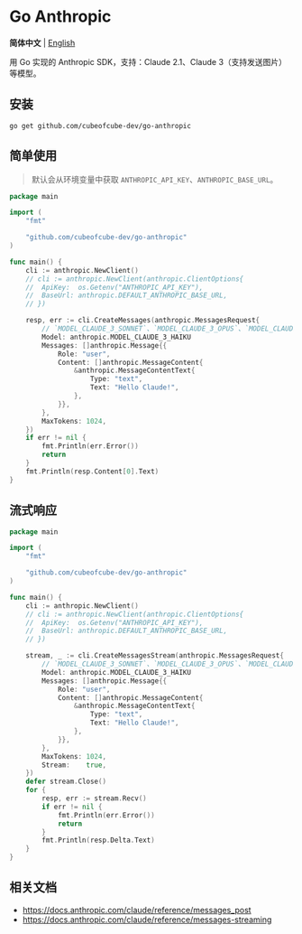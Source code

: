 # Go Anthropic

**简体中文** | [English](./README.md)

用 Go 实现的 Anthropic SDK，支持：Claude 2.1、Claude 3（支持发送图片）等模型。

## 安装

```
go get github.com/cubeofcube-dev/go-anthropic
```

## 简单使用

> 默认会从环境变量中获取 `ANTHROPIC_API_KEY`、`ANTHROPIC_BASE_URL`。

```go
package main

import (
	"fmt"

	"github.com/cubeofcube-dev/go-anthropic"
)

func main() {
	cli := anthropic.NewClient()
	// cli := anthropic.NewClient(anthropic.ClientOptions{
	// 	ApiKey:  os.Getenv("ANTHROPIC_API_KEY"),
	// 	BaseUrl: anthropic.DEFAULT_ANTHROPIC_BASE_URL,
	// })

	resp, err := cli.CreateMessages(anthropic.MessagesRequest{
		// `MODEL_CLAUDE_3_SONNET`、`MODEL_CLAUDE_3_OPUS`、`MODEL_CLAUDE_2_1`
		Model: anthropic.MODEL_CLAUDE_3_HAIKU
		Messages: []anthropic.Message{{
			Role: "user",
			Content: []anthropic.MessageContent{
				&anthropic.MessageContentText{
					Type: "text",
					Text: "Hello Claude!",
				},
			}},
		},
		MaxTokens: 1024,
	})
	if err != nil {
		fmt.Println(err.Error())
		return
	}
	fmt.Println(resp.Content[0].Text)
}
```

## 流式响应

```go
package main

import (
	"fmt"

	"github.com/cubeofcube-dev/go-anthropic"
)

func main() {
	cli := anthropic.NewClient()
	// cli := anthropic.NewClient(anthropic.ClientOptions{
	// 	ApiKey:  os.Getenv("ANTHROPIC_API_KEY"),
	// 	BaseUrl: anthropic.DEFAULT_ANTHROPIC_BASE_URL,
	// })

	stream, _ := cli.CreateMessagesStream(anthropic.MessagesRequest{
		// `MODEL_CLAUDE_3_SONNET`、`MODEL_CLAUDE_3_OPUS`、`MODEL_CLAUDE_2_1`
		Model: anthropic.MODEL_CLAUDE_3_HAIKU
		Messages: []anthropic.Message{{
			Role: "user",
			Content: []anthropic.MessageContent{
				&anthropic.MessageContentText{
					Type: "text",
					Text: "Hello Claude!",
				},
			}},
		},
		MaxTokens: 1024,
		Stream:    true,
	})
	defer stream.Close()
	for {
		resp, err := stream.Recv()
		if err != nil {
			fmt.Println(err.Error())
			return
		}
		fmt.Println(resp.Delta.Text)
	}
}
```

## 相关文档

- https://docs.anthropic.com/claude/reference/messages_post
- https://docs.anthropic.com/claude/reference/messages-streaming
